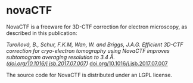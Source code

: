 # novaCTF
NovaCTF is a freeware for 3D-CTF correction for electron microscopy, as described in this publication:

_Turoňová, B., Schur, F.K.M, Wan, W. and Briggs, J.A.G. Efficient 3D-CTF correction for cryo-electron tomography using NovaCTF improves subtomogram averaging resolution to 3.4 Å._  
_([doi.org/10.1016/j.jsb.2017.07.007](https://doi.org/10.1016/j.jsb.2017.07.007))_
<a href="https://doi.org/10.1016/j.jsb.2017.07.007" target="_blank">doi.org/10.1016/j.jsb.2017.07.007</a>


The source code for NovaCTF is distributed under an LGPL license.

